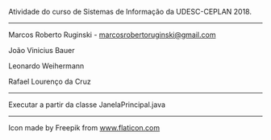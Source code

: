 Atividade do curso de Sistemas de Informação da UDESC-CEPLAN 2018.

---------------------
Marcos Roberto Ruginski - marcosrobertoruginski@gmail.com

João Vinicius Bauer

Leonardo Weihermann

Rafael Lourenço da Cruz

---------------------

Executar a partir da classe JanelaPrincipal.java

---------------------

Icon made by Freepik from www.flaticon.com 
